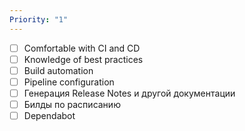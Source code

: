 ```yaml
---
Priority: "1"
---
```

- [ ] Comfortable with CI and CD
- [ ] Knowledge of best practices
- [ ] Build automation
- [ ] Pipeline configuration
- [ ] Генерация Release Notes и другой документации
- [ ] Билды по расписанию
- [ ] Dependabot